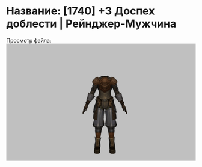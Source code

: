# Название: [1740] +3 Доспех доблести | Рейнджер-Мужчина

Просмотр файла:
![p020019.png](p020019.png)